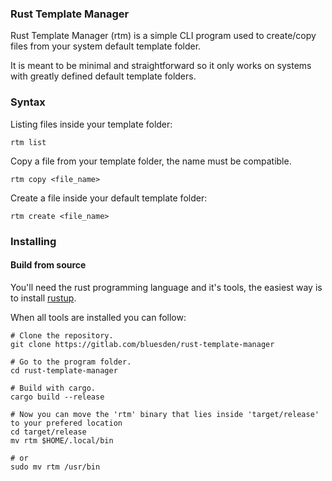 ### Rust Template Manager

Rust Template Manager (rtm) is a simple CLI program used to create/copy files from your system default template folder.

It is meant to be minimal and straightforward so it only works on systems with greatly defined default template folders.

### Syntax
Listing files inside your template folder:
```shell
rtm list
```
Copy a file from your template folder, the name must be compatible.
```shell
rtm copy <file_name>
```

Create a file inside your default template folder:
```shell
rtm create <file_name>
```

### Installing
#### Build from source
You'll need the rust programming language and it's tools, the easiest way is to install [rustup](https://www.rust-lang.org/tools/install).

When all tools are installed you can follow:
```shell
# Clone the repository.
git clone https://gitlab.com/bluesden/rust-template-manager

# Go to the program folder.
cd rust-template-manager

# Build with cargo.
cargo build --release

# Now you can move the 'rtm' binary that lies inside 'target/release' to your prefered location
cd target/release
mv rtm $HOME/.local/bin

# or
sudo mv rtm /usr/bin
```